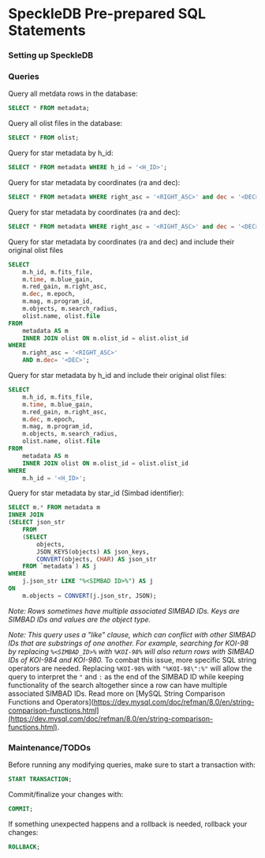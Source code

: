 # SpeckleDB Pre-prepared SQL Statements

### Setting up SpeckleDB



### Queries

Query all metdata rows in the database:
```SQL
SELECT * FROM metadata;
```

Query all olist files in the database:
```SQL
SELECT * FROM olist;
```

Query for star metadata by h_id:
```SQL
SELECT * FROM metadata WHERE h_id = '<H_ID>';
```

Query for star metadata by coordinates (ra and dec):
```SQL
SELECT * FROM metadata WHERE right_asc = '<RIGHT_ASC>' and dec = '<DEC>';
```

Query for star metadata by coordinates (ra and dec):
```SQL
SELECT * FROM metadata WHERE right_asc = '<RIGHT_ASC>' and dec = '<DEC>';
```

Query for star metadata by coordinates (ra and dec) and include their original olist files
```SQL
SELECT 
	m.h_id, m.fits_file,
	m.time, m.blue_gain,
	m.red_gain, m.right_asc, 
	m.dec, m.epoch,
	m.mag, m.program_id,
	m.objects, m.search_radius,
	olist.name, olist.file
FROM
	metadata AS m
	INNER JOIN olist ON m.olist_id = olist.olist_id
WHERE
	m.right_asc = '<RIGHT_ASC>'
	AND m.dec= '<DEC>';
```

Query for star metadata by h_id and include their original olist files:
```SQL
SELECT 
	m.h_id, m.fits_file,
	m.time, m.blue_gain,
	m.red_gain, m.right_asc,
	m.dec, m.epoch,
	m.mag, m.program_id,
	m.objects, m.search_radius,
	olist.name, olist.file
FROM
	metadata AS m
	INNER JOIN olist ON m.olist_id = olist.olist_id
WHERE
	m.h_id = '<H_ID>';
```

Query for star metadata by star_id (Simbad identifier):
```SQL
SELECT m.* FROM metadata m
INNER JOIN 
(SELECT json_str 
	FROM
	(SELECT
		objects,
		JSON_KEYS(objects) AS json_keys,
		CONVERT(objects, CHAR) AS json_str
	FROM `metadata`) AS j
WHERE 
	j.json_str LIKE "%<SIMBAD ID>%") AS j
ON 
	m.objects = CONVERT(j.json_str, JSON);
```
*Note: Rows sometimes have multiple associated SIMBAD IDs. Keys are SIMBAD IDs and values are the object type.*

*Note: This query uses a "like" clause, which can conflict with other SIMBAD IDs that are substrings of one another. For example, searching for KOI-98 by replacing `%<SIMBAD_ID>%` with `%KOI-98%` will also return rows with SIMBAD IDs of KOI-984 and KOI-980.* To combat this issue, more specific SQL string operators are needed. Replacing `%KOI-98%` with `"%KOI-98\":%"` will allow the query to interpret the `"` and `:` as the end of the SIMBAD ID while keeping functionality of the search altogether since a row can have multiple associated SIMBAD IDs.  Read more on [MySQL String Comparison Functions and Operators](https://dev.mysql.com/doc/refman/8.0/en/string-comparison-functions.html](https://dev.mysql.com/doc/refman/8.0/en/string-comparison-functions.html).

### Maintenance/TODOs
Before running any modifying queries, make sure to start a transaction with:
```SQL 
START TRANSACTION;
```
Commit/finalize your changes with:
```SQL 
COMMIT;
```
If something unexpected happens and a rollback is needed, rollback your changes:
```SQL 
ROLLBACK;
```
